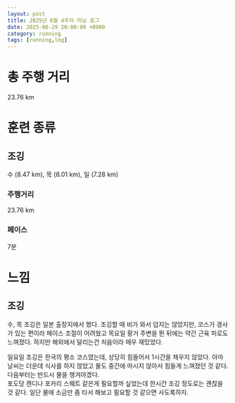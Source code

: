 ```yaml
---
layout: post
title: 2025년 6월 4주차 러닝 로그
date: 2025-06-29 20:00:00 +0900
category: running
tags: [running,log]
---
```


# 총 주행 거리
23.76 km


# 훈련 종류
## 조깅
수 (8.47 km), 목 (8.01 km), 일 (7.28 km)
### 주행거리
23.76 km
### 페이스
7분


# 느낌
## 조깅
수, 목 조깅은 일본 출장지에서 했다. 조깅할 때 비가 와서 덥지는 않았지만, 코스가 경사가 있는 편이라 페이스 조절이 어려웠고 목요일 황거 주변을 뛴 뒤에는 약간 근육 피로도 느껴졌다. 하지만 해외에서 달리는건 처음이라 매우 재밌었다.

일요일 조깅은 한국의 평소 코스였는데, 상당히 힘들어서 1시간을 채우지 않았다. 아마 날씨는 더운데 식사를 하지 않았고 물도 중간에 마시지 않아서 힘들게 느껴졌던 것 같다. 다음부터는 반드시 물을 챙겨야겠다.  
포도당 캔디나 포카리 스웨트 같은게 필요할까 싶었는데 한시간 조깅 정도로는 괜찮을 것 같다. 일단 물에 소금만 좀 타서 해보고 필요할 것 같으면 사도록하자.
